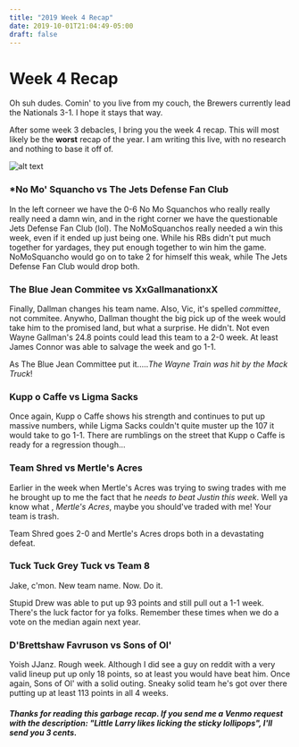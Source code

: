 ```yaml
---
title: "2019 Week 4 Recap"
date: 2019-10-01T21:04:49-05:00
draft: false
---
```


# Week 4 Recap

Oh suh dudes. Comin' to you live from my couch, the Brewers currently lead the Nationals 3-1.
I hope it stays that way.

After some week 3 debacles, I bring you the week 4 recap. This will most likely be the **worst** recap
of the year. I am writing this live, with no research and nothing to base it off of.

![alt text](https://media.giphy.com/media/A34x7CEKUkCyc/giphy.gif)


### *No Mo' Squancho vs The Jets Defense Fan Club

In the left corneer we have the 0-6 No Mo Squanchos who really really really need a damn win, and in the right corner we
have the questionable Jets Defense Fan Club (lol). The NoMoSquanchos really needed a win this week, even if it ended up
just being one. While his RBs didn't put much together for yardages, they put enough together to win him the game. NoMoSquancho
would go on to take 2 for himself this weak, while The Jets Defense Fan Club would drop both.

### The Blue Jean Commitee vs XxGallmanationxX

Finally, Dallman changes his team name. Also, Vic, it's spelled *committee*, not commitee. Anywho, Dallman thought the big
pick up of the week would take him to the promised land, but what a surprise. He didn't. Not even Wayne Gallman's 24.8
points could lead this team to a 2-0 week. At least James Connor was able to salvage the week and go 1-1.

As The Blue Jean Committee put it.....*The Wayne Train was hit by the Mack Truck*!

### Kupp o Caffe vs Ligma Sacks

Once again, Kupp o Caffe shows his strength and continues to put up massive numbers, while Ligma Sacks couldn't quite muster
up the 107 it would take to go 1-1. There are rumblings on the street that Kupp o Caffe is ready for a regression though...


### Team Shred vs Mertle's Acres

Earlier in the week when Mertle's Acres was trying to swing trades with me he brought up to me the fact that he *needs to
beat Justin this week*. Well ya know what , *Mertle's Acres*, maybe you should've traded with me! Your team is trash.

Team Shred goes 2-0 and Mertle's Acres drops both in a devastating defeat.

### Tuck Tuck Grey Tuck vs Team 8

Jake, c'mon. New team name. Now. Do it.

Stupid Drew was able to put up 93 points and still pull out a 1-1 week. There's the luck factor for ya folks. Remember these
times when we do a vote on the median again next year.

### D'Brettshaw Favruson vs Sons of Ol'

Yoish JJanz. Rough week. Although I did see a guy on reddit with a very valid lineup put up only 18 points, so at least you would
have beat him. Once again, Sons of Ol' with a solid outing. Sneaky solid team he's got over there putting up at least 113 points
in all 4 weeks.

##### Thanks for reading this garbage recap. If you send me a Venmo request with the description: "*Little Larry likes licking the sticky lollipops*", I'll send you 3 cents.
